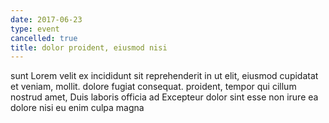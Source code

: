 ```yaml
---
date: 2017-06-23
type: event
cancelled: true
title: dolor proident, eiusmod nisi
---
```

sunt Lorem velit ex incididunt sit reprehenderit in ut elit, eiusmod cupidatat et veniam, mollit. dolore fugiat consequat. proident, tempor qui cillum nostrud amet, Duis laboris officia ad Excepteur dolor sint esse non irure ea dolore nisi eu enim culpa magna